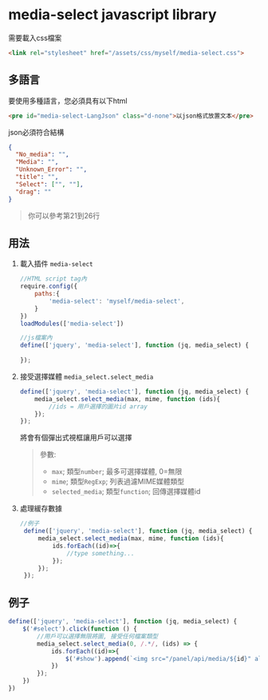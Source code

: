 media-select javascript library
===

需要載入css檔案
```html
<link rel="stylesheet" href="/assets/css/myself/media-select.css">
```

多語言
---
要使用多種語言，您必須具有以下html
```html
<pre id="media-select-LangJson" class="d-none">以json格式放置文本</pre>
```
json必須符合結構
```json
{
  "No_media": "",
  "Media": "",
  "Unknown_Error": "",
  "title": "",
  "Select": ["", ""],
  "drag": ""
}
```
> 你可以參考第21到26行

用法
---
1. 載入插件 `media-select`
    ```javascript
    //HTML script tag內
    require.config({
        paths:{
            'media-select': 'myself/media-select',
        }
    })
    loadModules(['media-select'])
    ```
    ```javascript
    //js檔案內
    define(['jquery', 'media-select'], function (jq, media_select) {
        
    });
    ```

2. 接受選擇媒體 `media_select.select_media`
    ```javascript
    define(['jquery', 'media-select'], function (jq, media_select) {
        media_select.select_media(max, mime, function (ids){
            //ids = 用戶選擇的圖片id array
        });
    });
    ```
   將會有個彈出式視框讓用戶可以選擇
   > 參數:
   > * `max`; 類型`number`; 最多可選擇媒體, 0=無限
   > * `mime`; 類型`RegExp`; 列表過濾MIME媒體類型
   > * `selected_media`; 類型`function`; 回傳選擇媒體id

3. 處理緩存數據
   ```javascript
   //例子
    define(['jquery', 'media-select'], function (jq, media_select) {
        media_select.select_media(max, mime, function (ids){
            ids.forEach((id)=>{
                //type something...
            });
        });
    });
    ```

例子
---
```javascript
define(['jquery', 'media-select'], function (jq, media_select) {
    $('#select').click(function () {
        //用戶可以選擇無限將圖, 接受任何檔案類型
        media_select.select_media(0, /.*/, (ids) => {
            ids.forEach((id)=>{
                $('#show').append(`<img src="/panel/api/media/${id}" alt="${id}"/>`)
            })
        });
    })
})
```